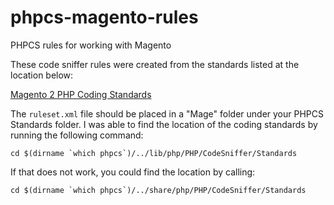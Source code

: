 phpcs-magento-rules
===================

PHPCS rules for working with Magento

These code sniffer rules were created from the standards listed at the location below:

[Magento 2 PHP Coding Standards](https://wiki.magento.com/display/MAGE2DOC/PHP+Coding+Standards+Tests#PHPCodingStandardsTests-PHPCodeSnifferExclusions)

The `ruleset.xml` file should be placed in a "Mage" folder under your PHPCS Standards folder. I was able to find the location of the coding standards by running the following command:

```
cd $(dirname `which phpcs`)/../lib/php/PHP/CodeSniffer/Standards
```

If that does not work, you could find the location by calling:

```
cd $(dirname `which phpcs`)/../share/php/PHP/CodeSniffer/Standards
```
